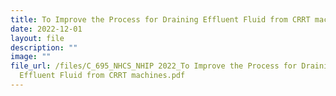 ```yaml
---
title: To Improve the Process for Draining Effluent Fluid from CRRT machines
date: 2022-12-01
layout: file
description: ""
image: ""
file_url: /files/C_695_NHCS_NHIP 2022_To Improve the Process for Draining
  Effluent Fluid from CRRT machines.pdf
---
```

